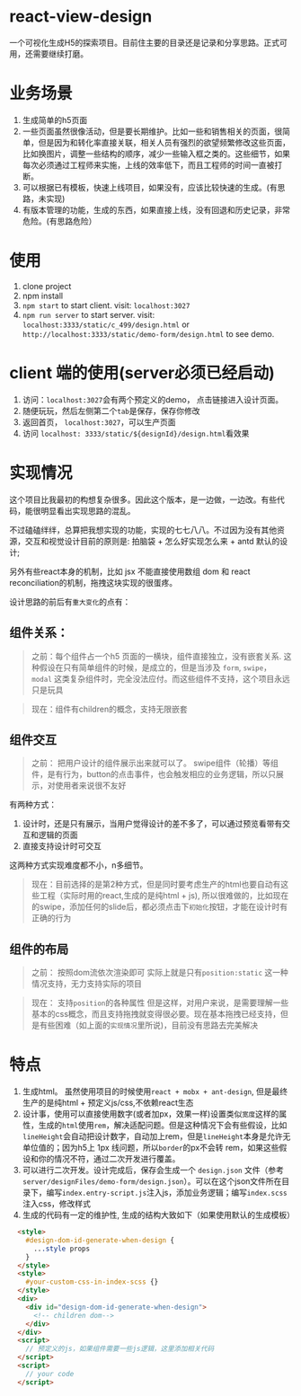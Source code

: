 # react-view-design
一个可视化生成H5的探索项目。目前住主要的目录还是记录和分享思路。正式可用，还需要继续打磨。

# 业务场景
1. 生成简单的h5页面
2. 一些页面虽然很像活动，但是要长期维护。比如一些和销售相关的页面，很简单，但是因为和转化率直接关联，相关人员有强烈的欲望频繁修改这些页面，比如换图片，调整一些结构的顺序，减少一些输入框之类的。这些细节，如果每次必须通过工程师来实施，上线的效率低下，而且工程师的时间一直被打断。
3. 可以根据已有模板，快速上线项目，如果没有，应该比较快速的生成。(有思路，未实现)
4. 有版本管理的功能，生成的东西，如果直接上线，没有回退和历史记录，非常危险。(有思路危险）

# 使用
1. clone project
2. npm install
3. `npm start` to start client. visit: `localhost:3027`
4. `npm run server` to start server. visit: `localhost:3333/static/c_499/design.html` or `http://localhost:3333/static/demo-form/design.html` to see demo.

# client 端的使用(server必须已经启动)

1. 访问：`localhost:3027`会有两个预定义的demo， 点击链接进入设计页面。
2. 随便玩玩，然后左侧第二个`tab`是保存，保存你修改
3. 返回首页， `localhost:3027`，可以生产页面
4. 访问 `localhost: 3333/static/${designId}/design.html`看效果


# 实现情况
这个项目比我最初的构想复杂很多。因此这个版本，是一边做，一边改。有些代码，能很明显看出实现思路的混乱。

不过磕磕绊绊，总算把我想实现的功能，实现的七七八八。不过因为没有其他资源，交互和视觉设计目前的原则是: 拍脑袋 + 怎么好实现怎么来 + antd 默认的设计;

另外有些react本身的机制，比如 jsx 不能直接使用数组 dom 和 react reconciliation的机制，拖拽这块实现的很蛋疼。

设计思路的前后有`重大变化`的点有：

## 组件关系：
  > 之前：每个组件占一个h5 页面的一横块，组件直接独立，没有嵌套关系.
  这种假设在只有简单组件的时候，是成立的，但是当涉及 `form`, `swipe`， `modal` 这类复杂组件时，完全没法应付。而这些组件不支持，这个项目永远只是玩具

  > 现在：组件有children的概念，支持无限嵌套

## 组件交互

  > 之前： 把用户设计的组件展示出来就可以了。
  swipe组件（轮播）等组件，是有行为，button的点击事件，也会触发相应的业务逻辑，所以只展示，对使用者来说很不友好

  有两种方式：
  1. 设计时，还是只有展示，当用户觉得设计的差不多了，可以通过预览看带有交互和逻辑的页面
  2. 直接支持设计时可交互

这两种方式实现难度都不小，n多细节。

  > 现在：目前选择的是第2种方式，但是同时要考虑生产的html也要自动有这些工程（实际时用的react,生成的是纯html + js), 所以很难做的，比如现在的swipe，添加任何的slide后，都必须点击下`初始化`按钮，才能在设计时有正确的行为

## 组件的布局

  > 之前： 按照dom流依次渲染即可
  实际上就是只有`position:static` 这一种情况支持，无力支持实际的项目

  >现在： 支持`position`的各种属性
  但是这样，对用户来说，是需要理解一些基本的css概念，而且支持拖拽就变得很必要。现在基本拖拽已经支持，但是有些困难（如上面的`实现情况`里所说)，目前没有思路去完美解决



# 特点
1. 生成html。 虽然使用项目的时候使用`react + mobx + ant-design`, 但是最终生产的是纯html + 预定义js/css,不依赖react生态
2. 设计事，使用可以直接使用数字(或者加px，效果一样)设置类似`宽度`这样的属性，生成的`html`使用`rem`，解决适配问题。但是这种情况下会有些假设，比如`lineHeight`会自动把设计数字，自动加上rem，但是`lineHeight`本身是允许无单位值的；因为h5上 1px 线问题，所以`border`的px不会转 rem，如果这些假设和你的情况不符，通过二次开发进行覆盖。
3. 可以进行二次开发。设计完成后，保存会生成一个 `design.json` 文件（参考 `server/designFiles/demo-form/design.json`）。可以在这个json文件所在目录下，编写`index.entry-script.js`注入js，添加业务逻辑；编写`index.scss`注入css，修改样式
4. 生成的代码有一定的维护性, 生成的结构大致如下（如果使用默认的生成模板）

```html
  <style>
    #design-dom-id-generate-when-design {
      ...style props
    }
  </style>
  <style>
    #your-custom-css-in-index-scss {}
  </style>
  <div>
    <div id="design-dom-id-generate-when-design">
      <!-- children dom-->
    </div>
  </div>
  <script>
    // 预定义的js，如果组件需要一些js逻辑，这里添加相关代码
  </script>
  <script>
    // your code
  </script>
```
